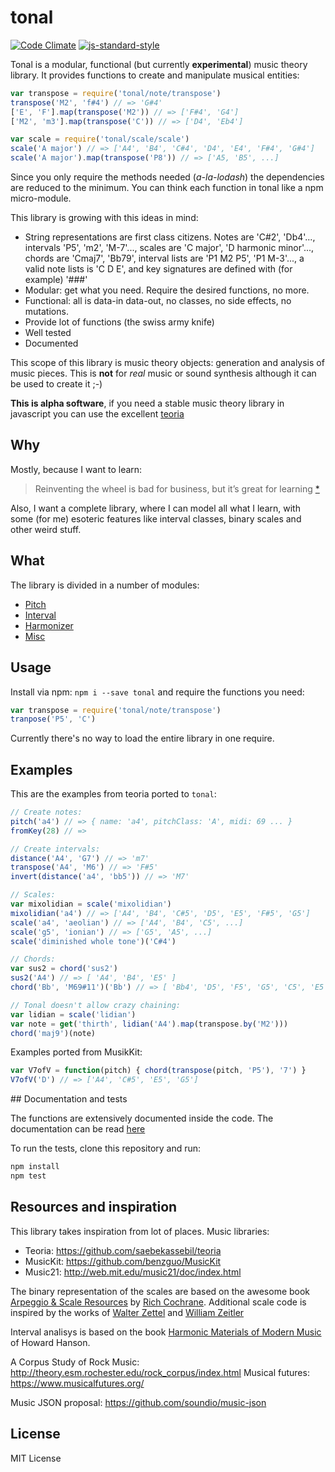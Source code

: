 # tonal

[![Code Climate](https://codeclimate.com/github/danigb/tonal/badges/gpa.svg)](https://codeclimate.com/github/danigb/tonal)
[![js-standard-style](https://img.shields.io/badge/code%20style-standard-brightgreen.svg?style=flat)](https://github.com/feross/standard)

Tonal is a modular, functional (but currently __experimental__) music theory library. It provides functions to create and manipulate musical entities:

```js
var transpose = require('tonal/note/transpose')
transpose('M2', 'f#4') // => 'G#4'
['E', 'F'].map(transpose('M2')) // => ['F#4', 'G4']
['M2', 'm3'].map(transpose('C')) // => ['D4', 'Eb4']

var scale = require('tonal/scale/scale')
scale('A major') // => ['A4', 'B4', 'C#4', 'D4', 'E4', 'F#4', 'G#4']
scale('A major').map(transpose('P8')) // => ['A5, 'B5', ...]
```

Since you only require the methods needed (_a-la-lodash_) the dependencies are reduced to the minimum. You can think each function in tonal like a npm micro-module.

This library is growing with this ideas in mind:
- String representations are first class citizens. Notes are 'C#2', 'Db4'..., intervals 'P5', 'm2', 'M-7'..., scales are 'C major', 'D harmonic minor'..., chords are 'Cmaj7', 'Bb79', interval lists are 'P1 M2 P5', 'P1 M-3'..., a valid note lists is 'C D E', and key signatures are defined with (for example) '###'
- Modular: get what you need. Require the desired functions, no more.
- Functional: all is data-in data-out, no classes, no side effects, no mutations.
- Provide lot of functions (the swiss army knife)
- Well tested
- Documented

This scope of this library is music theory objects: generation and analysis of music pieces. This is __not__ for _real_ music or sound synthesis although it can be used to create it ;-)

__This is alpha software__, if you need a stable music theory library in javascript you can use the excellent [teoria](https://github.com/saebekassebil/teoria)

## Why

Mostly, because I want to learn:

> Reinventing the wheel is bad for business, but it’s great for learning
[*](http://philipwalton.com/articles/how-to-become-a-great-front-end-engineer)

Also, I want a complete library, where I can model all what I learn, with some (for me) esoteric features like interval classes, binary scales and other weird stuff.

## What

The library is divided in a number of modules:

- [Pitch](https://github.com/danigb/tonal/blob/master/docs/pitch.md)
- [Interval](https://github.com/danigb/tonal/blob/master/docs/interval.md)
- [Harmonizer](https://github.com/danigb/tonal/blob/master/docs/scale.md)
- [Misc](https://github.com/danigb/tonal/blob/master/docs/misc.md)

## Usage

Install via npm: `npm i --save tonal` and require the functions you need:

```js
var transpose = require('tonal/note/transpose')
tranpose('P5', 'C')
```

Currently there's no way to load the entire library in one require.

## Examples

This are the examples from teoria ported to `tonal`:

```js
// Create notes:
pitch('a4') // => { name: 'a4', pitchClass: 'A', midi: 69 ... }
fromKey(28) // =>

// Create intervals:
distance('A4', 'G7') // => 'm7'
transpose('A4', 'M6') // => 'F#5'
invert(distance('a4', 'bb5')) // => 'M7'

// Scales:
var mixolidian = scale('mixolidian')
mixolidian('a4') // => ['A4', 'B4', 'C#5', 'D5', 'E5', 'F#5', 'G5']
scale('a4', 'aeolian') // => ['A4', 'B4', 'C5', ...]
scale('g5', 'ionian') // => ['G5', 'A5', ...]
scale('diminished whole tone')('C#4')

// Chords:
var sus2 = chord('sus2')
sus2('A4') // => [ 'A4', 'B4', 'E5' ]
chord('Bb', 'M69#11')('Bb') // => [ 'Bb4', 'D5', 'F5', 'G5', 'C5', 'E5' ]

// Tonal doesn't allow crazy chaining:
var lidian = scale('lidian')
var note = get('thirth', lidian('A4').map(transpose.by('M2')))
chord('maj9')(note)
```

Examples ported from MusikKit:

```js
var V7ofV = function(pitch) { chord(transpose(pitch, 'P5'), '7') }
V7ofV('D') // => ['A4', 'C#5', 'E5', 'G5']
```

## Documentation and tests

The functions are extensively documented inside the code. The documentation can be read [here](https://github.com/danigb/tonal/blob/master/docs)

To run the tests, clone this repository and run:

```bash
npm install
npm test
```

## Resources and inspiration

This library takes inspiration from lot of places. Music libraries:
- Teoria: https://github.com/saebekassebil/teoria
- MusicKit: https://github.com/benzguo/MusicKit
- Music21: http://web.mit.edu/music21/doc/index.html

The binary representation of the scales are based on the awesome book [Arpeggio & Scale Resources](https://archive.org/details/ScaleAndArpeggioResourcesAGuitarEncyclopedia) by [Rich Cochrane](http://cochranemusic.com/). Additional scale code is inspired by the works of [Walter Zettel](http://www.muzuu.org/new_life/pics/simpleblog/scales/scalesadvice.html) and [William Zeitler](http://www.allthescales.org/)

Interval analisys is based on the book [Harmonic Materials of Modern Music](https://archive.org/details/harmonicmaterial00hans) of Howard Hanson.

A Corpus Study of Rock Music:  http://theory.esm.rochester.edu/rock_corpus/index.html
Musical futures: https://www.musicalfutures.org/

Music JSON proposal: https://github.com/soundio/music-json

## License

MIT License

